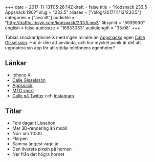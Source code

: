 +++
date = 2017-11-13T05:26:14Z
draft = false
title = "Kodsnack 233.5 - Appsnack 190?"
slug = "233.5"
aliases = ["/blog/2017/11/13/233.5"]
categories = ["avsnitt"]
audiofile = "http://traffic.libsyn.com/kodsnack/233.5.mp3"
libsynid = "5939930"
english = false 
audiosize = "16933033"
audiolength = "35:08"
+++

Tobias snackar Iphone X med ingen mindre än [Appsnacks](https://twitter.com/AppTVse) egen [Calle Gisselsson](https://twitter.com/gisselsson). Hur är den att använda, och hur mycket panik är det att uppdatera sin app för att stödja telefonens egenheter?

## Länkar ##
* [Iphone X](https://en.wikipedia.org/wiki/IPhone_X)
* [Calle Gisselsson](https://twitter.com/gisselsson)
* [Appsnack](https://twitter.com/AppTVse)
* [MTG sport](https://www.mtg.com/sv/mtg_company/mtg-sport/)
* [Calle på Twitter](https://twitter.com/gisselsson) och [Instagram](https://www.instagram.com/gisselsson/)

## Titlar ##
* Fem dagar i Lissabon
* Mer 3D-rendering än mobil
* Norr om 11000
* Flärpen
* Samma ångest varje år
* Den översta pixeln på hornen
* Ner från det högra hornet